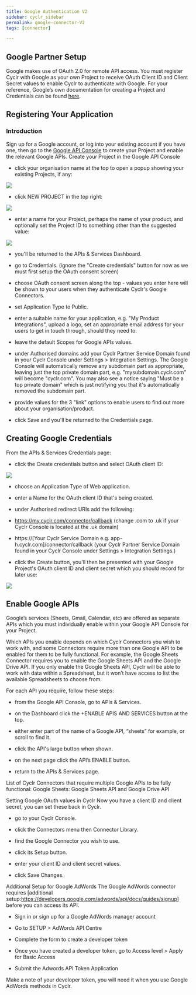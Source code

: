```yaml
---
title: Google Authentication V2
sidebar: cyclr_sidebar
permalink: google-connector-V2
tags: [connector]

---
```


##  Google Partner Setup

Google makes use of OAuth 2.0 for remote API access. You must register Cyclr with Google as your own Project to receive OAuth Client ID and Client Secret values to enable Cyclr to authenticate with Google.
For your reference, Google’s own documentation for creating a Project and Credentials can be found [here](https://developers.google.com/identity/protocols/OAuth2WebServer).

## Registering Your Application

### Introduction

Sign up for a Google account, or log into your existing account if you have one, then go to the
[Google API Console](https://console.developers.google.com/) to create your Project and enable the relevant Google APIs.
Create your Project in the Google API Console

*	click your organisation name at the top to open a popup showing your existing Projects, if any:

![](./images/google-auth-1.png)

*	click NEW PROJECT in the top right: 

![](./images/google-auth-2.png)

*	enter a name for your Project, perhaps the name of your product, and optionally set the Project ID to something other than the suggested value:

![](./images/google-auth-3.png)

* you'll be returned to the APIs & Services Dashboard.

* go to Credentials.	(ignore the "Create credentials" button for now as we must first setup the OAuth consent screen)

* choose OAuth consent screen along the top - values you enter here will be shown to your users when they authenticate Cyclr's Google Connectors.

-	set Application Type to Public.

-	enter a suitable name for your application, e.g. "My Product Integrations", upload a logo, set an appropriate email address for your users to get in touch through, should they need to.

-	leave the default Scopes for Google APIs values.

-	under Authorised domains add your Cyclr Partner Service Domain found in your Cyclr Console under Settings > Integration Settings.
The Google Console will automatically remove any subdomain part as appropriate, leaving just the top private domain part, e.g. "mysubdomain.cyclr.com" will become "cyclr.com".  You may also see a notice saying "Must be a top private domain" which is just notifying you that it's automatically removed the subdomain part.

-	provide values for the 3 "link" options to enable users to find out more about your organisation/product.

-	click Save and you'll be returned to the Credentials page. 

## Creating Google Credentials

From the APIs & Services Credentials page:

*	click the Create credentials button and select OAuth client ID:

![](./images/google-auth-4.png)

*	choose an Application Type of Web application.

*	enter a Name for the OAuth client ID that's being created.

*	under Authorised redirect URIs add the following:

-	https://my.cyclr.com/connector/callback
(change .com to .uk if your Cyclr Console is located at the .uk domain)

-	https://[Your Cyclr Service Domain e.g. app-h.cyclr.com]/connector/callback
(your Cyclr Partner Service Domain found in your Cyclr Console under Settings > Integration Settings.)

*	click the Create button, you'll then be presented with your Google Project's OAuth client ID and client secret which you should record for later use:

![](./images/google-auth-5.png)

## Enable Google APIs

Google’s services (Sheets, Gmail, Calendar, etc) are offered as separate APIs which you must individually enable within your Google API Console for your Project.

Which APIs you enable depends on which Cyclr Connectors you wish to work with, and some Connectors require more than one Google API to be enabled for them to be fully functional.  For example, the Google Sheets Connector requires you to enable the Google Sheets API and the Google Drive API.  If you only enable the Google Sheets API, Cyclr will be able to work with data within a Spreadsheet, but it won’t have access to list the available Spreadsheets to choose from.

For each API you require, follow these steps:

*	from the Google API Console, go to APIs & Services.

*	on the Dashboard click the +ENABLE APIS AND SERVICES button at the top.

*	either enter part of the name of a Google API, “sheets” for example, or scroll to find it.

*	click the API's large button when shown.

*	on the next page click the API’s ENABLE button.

*	return to the APIs & Services page.

List of Cyclr Connectors that require multiple Google APIs to be fully functional:
Google Sheets: Google Sheets API and Google Drive API

Setting Google OAuth values in Cyclr
Now you have a client ID and client secret, you can set these back in Cyclr.

*	go to your Cyclr Console.

*	click the Connectors menu then Connector Library.

*	find the Google Connector you wish to use.

*	click its Setup button.

*	enter your client ID and client secret values.

*	click Save Changes.

Additional Setup for Google AdWords
The Google AdWords connector requires [additional setup:https://developers.google.com/adwords/api/docs/guides/signup] before you can access its API.

*	Sign in or sign up for a Google AdWords manager account

*	Go to SETUP > AdWords API Centre

*	Complete the form to create a developer token

*	Once you have created a developer token, go to Access level > Apply for Basic Access

*	Submit the Adwords API Token Application

Make a note of your developer token, you will need it when you use Google AdWords methods in Cyclr.


